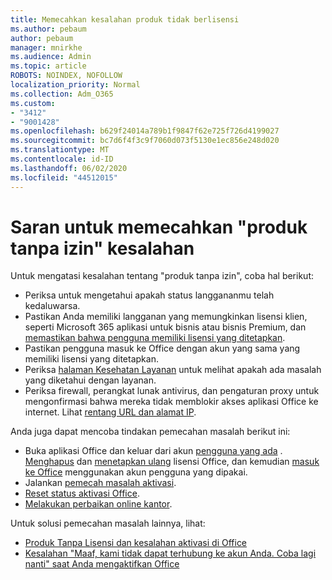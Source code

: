 ```yaml
---
title: Memecahkan kesalahan produk tidak berlisensi
ms.author: pebaum
author: pebaum
manager: mnirkhe
ms.audience: Admin
ms.topic: article
ROBOTS: NOINDEX, NOFOLLOW
localization_priority: Normal
ms.collection: Adm_O365
ms.custom:
- "3412"
- "9001428"
ms.openlocfilehash: b629f24014a789b1f9847f62e725f726d4199027
ms.sourcegitcommit: bc7d6f4f3c9f7060d073f5130e1ec856e248d020
ms.translationtype: MT
ms.contentlocale: id-ID
ms.lasthandoff: 06/02/2020
ms.locfileid: "44512015"
---
```

# <a name="suggestions-for-solving-unlicensed-product-errors"></a>Saran untuk memecahkan "produk tanpa izin" kesalahan

Untuk mengatasi kesalahan tentang "produk tanpa izin", coba hal berikut:

- Periksa untuk mengetahui apakah status langgananmu telah kedaluwarsa.
- Pastikan Anda memiliki langganan yang memungkinkan lisensi klien, seperti Microsoft 365 aplikasi untuk bisnis atau bisnis Premium, dan [memastikan bahwa pengguna memiliki lisensi yang ditetapkan](https://docs.microsoft.com/microsoft-365/admin/add-users/add-users). 
- Pastikan pengguna masuk ke Office dengan akun yang sama yang memiliki lisensi yang ditetapkan.
- Periksa [halaman Kesehatan Layanan](https://docs.microsoft.com/office365/enterprise/view-service-health) untuk melihat apakah ada masalah yang diketahui dengan layanan.
- Periksa firewall, perangkat lunak antivirus, dan pengaturan proxy untuk mengonfirmasi bahwa mereka tidak memblokir akses aplikasi Office ke internet. Lihat [rentang URL dan alamat IP](https://docs.microsoft.com/office365/enterprise/urls-and-ip-address-ranges).

Anda juga dapat mencoba tindakan pemecahan masalah berikut ini: 

- Buka aplikasi Office dan keluar dari akun [pengguna yang ada](https://support.office.com/article/5a20dc11-47e9-4b6f-945d-478cb6d92071) . [Menghapus](https://docs.microsoft.com/microsoft-365/admin/manage/remove-licenses-from-users) dan [menetapkan ulang](https://docs.microsoft.com/microsoft-365/admin/manage/assign-licenses-to-users) lisensi Office, dan kemudian [masuk ke Office](https://support.office.com/article/628ea040-f265-49de-b986-be09c3ebf8a9) menggunakan akun pengguna yang dipakai.
- Jalankan [pemecah masalah aktivasi](https://aka.ms/SARA-OfficeActivation-Alchemy).
- [Reset status aktivasi Office](https://docs.microsoft.com/office365/troubleshoot/activation/reset-office-365-proplus-activation-state). 
- [Melakukan perbaikan online kantor](https://support.office.com/Article/7821d4b6-7c1d-4205-aa0e-a6b40c5bb88b).

Untuk solusi pemecahan masalah lainnya, lihat: 

- [Produk Tanpa Lisensi dan kesalahan aktivasi di Office](https://support.office.com/Article/0d23d3c0-c19c-4b2f-9845-5344fedc4380)
- [Kesalahan "Maaf, kami tidak dapat terhubung ke akun Anda. Coba lagi nanti" saat Anda mengaktifkan Office](https://docs.microsoft.com/office/troubleshoot/activation-installation/issue-when-activate-office-from-office-365)